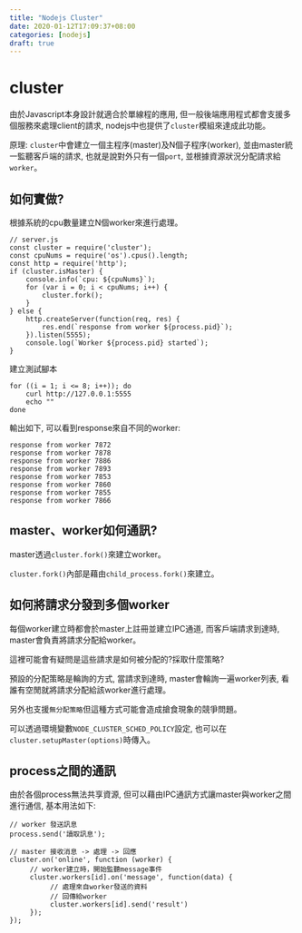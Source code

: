 ```yaml
---
title: "Nodejs Cluster"
date: 2020-01-12T17:09:37+08:00
categories: [nodejs]
draft: true
---
```



<!--more-->


# cluster

由於Javascript本身設計就適合於單線程的應用, 但一般後端應用程式都會支援多個服務來處理client的請求, nodejs中也提供了`cluster`模組來達成此功能。

原理: `cluster`中會建立一個主程序(master)及N個子程序(worker), 並由master統一監聽客戶端的請求, 也就是說對外只有一個`port`, 並根據資源狀況分配請求給`worker`。

## 如何實做?

根據系統的cpu數量建立N個worker來進行處理。

    // server.js
    const cluster = require('cluster');
    const cpuNums = require('os').cpus().length;
    const http = require('http');
    if (cluster.isMaster) {
        console.info(`cpu: ${cpuNums}`);
        for (var i = 0; i < cpuNums; i++) {
            cluster.fork();
        }
    } else {
        http.createServer(function(req, res) {
            res.end(`response from worker ${process.pid}`);
        }).listen(5555);
        console.log(`Worker ${process.pid} started`);
    }

建立測試腳本

    for ((i = 1; i <= 8; i++)); do
        curl http://127.0.0.1:5555
        echo ""
    done

輸出如下, 可以看到response來自不同的worker:

    response from worker 7872
    response from worker 7878
    response from worker 7886
    response from worker 7893
    response from worker 7853
    response from worker 7860
    response from worker 7855
    response from worker 7866

## master、worker如何通訊?

master透過`cluster.fork()`來建立worker。

`cluster.fork()`內部是藉由`child_process.fork()`來建立。

## 如何將請求分發到多個worker

每個worker建立時都會於master上註冊並建立IPC通道, 而客戶端請求到達時, master會負責將請求分配給worker。

這裡可能會有疑問是這些請求是如何被分配的?採取什麼策略?

預設的分配策略是輪詢的方式, 當請求到達時, master會輪詢一遍worker列表, 看誰有空閒就將請求分配給該worker進行處理。

另外也支援`無分配策略`但這種方式可能會造成搶食現象的競爭問題。

可以透過環境變數`NODE_CLUSTER_SCHED_POLICY`設定, 也可以在`cluster.setupMaster(options)`時傳入。

## process之間的通訊

由於各個process無法共享資源, 但可以藉由IPC通訊方式讓master與worker之間進行通信, 基本用法如下:

    // worker 發送訊息
    process.send('讀取訊息');
    
    // master 接收消息 -> 處理 -> 回應
    cluster.on('online', function (worker) {
         // worker建立時，開始監聽message事件
         cluster.workers[id].on('message', function(data) {
              // 處理來自worker發送的資料
              // 回傳給worker
              cluster.workers[id].send('result')
         });
    });